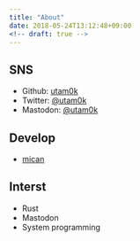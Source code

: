 ```yaml
---
title: "About"
date: 2018-05-24T13:12:48+09:00
<!-- draft: true -->
---
```


## SNS
- Github: [utam0k](https://github.com/utam0k)
- Twitter: [@utam0k](https://twitter.com/utam0k)
- Mastodon: [@utam0k](https://friends.nico/@utam0k)

## Develop
- [mican](https://github.com/utam0k/mican)

## Interst
- Rust
- Mastodon
- System programming

